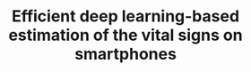 ---
title: "Efficient deep learning-based estimation of the vital signs on smartphones"
journal: "ArXiv"
publicationDate: "2022-04-13"
authors:
  - "Taha Samavati"
  - "Mahdi Farvardin"
  - "Aboozar Ghaffari"
link: "https://arxiv.org/pdf/2204.08989"
---